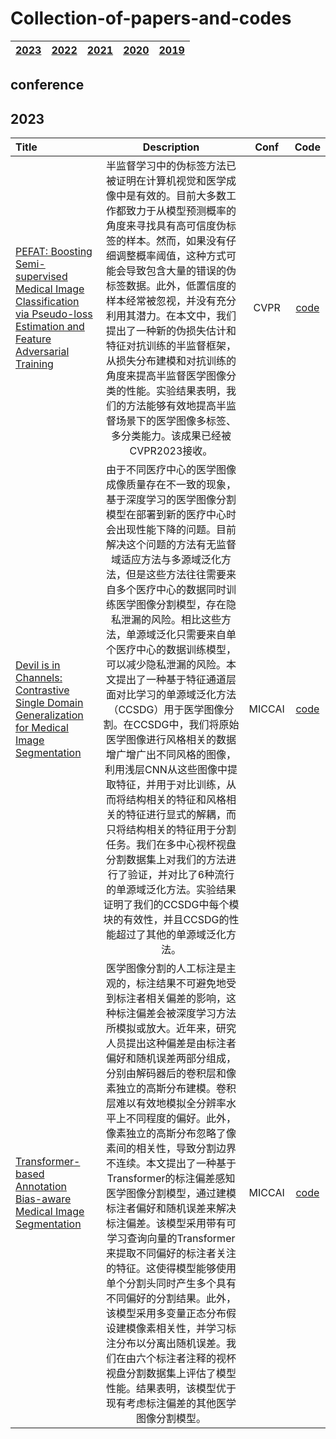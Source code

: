 # Collection-of-papers-and-codes
| [2023](#2023) | [2022](#2022) | [2021](#2021) | [2020](#2020) | [2019](#2019) | 
|:-------:|:-------:|:-------:|:-------:|:-------:|

## conference

## 2023

| Title | Description | Conf | Code | 
|:--------|:--------:|:--------:|:-------:|
| [PEFAT: Boosting Semi-supervised Medical Image Classification via Pseudo-loss Estimation and Feature Adversarial Training](https://openaccess.thecvf.com/content/CVPR2023/papers/Zeng_PEFAT_Boosting_Semi-Supervised_Medical_Image_Classification_via_Pseudo-Loss_Estimation_and_CVPR_2023_paper.pdf) | 半监督学习中的伪标签方法已被证明在计算机视觉和医学成像中是有效的。目前大多数工作都致力于从模型预测概率的角度来寻找具有高可信度伪标签的样本。然而，如果没有仔细调整概率阈值，这种方式可能会导致包含大量的错误的伪标签数据。此外，低置信度的样本经常被忽视，并没有充分利用其潜力。在本文中，我们提出了一种新的伪损失估计和特征对抗训练的半监督框架，从损失分布建模和对抗训练的角度来提高半监督医学图像分类的性能。实验结果表明，我们的方法能够有效地提高半监督场景下的医学图像多标签、多分类能力。该成果已经被CVPR2023接收。| CVPR | [code](https://github.com/maxwell0027/PEFAT) | 
| [Devil is in Channels: Contrastive Single Domain Generalization for Medical Image Segmentation](https://arxiv.org/abs/2306.05254) | 由于不同医疗中心的医学图像成像质量存在不一致的现象，基于深度学习的医学图像分割模型在部署到新的医疗中心时会出现性能下降的问题。目前解决这个问题的方法有无监督域适应方法与多源域泛化方法，但是这些方法往往需要来自多个医疗中心的数据同时训练医学图像分割模型，存在隐私泄漏的风险。相比这些方法，单源域泛化只需要来自单个医疗中心的数据训练模型，可以减少隐私泄漏的风险。本文提出了一种基于特征通道层面对比学习的单源域泛化方法（CCSDG）用于医学图像分割。在CCSDG中，我们将原始医学图像进行风格相关的数据增广增广出不同风格的图像，利用浅层CNN从这些图像中提取特征，并用于对比训练，从而将结构相关的特征和风格相关的特征进行显式的解耦，而只将结构相关的特征用于分割任务。我们在多中心视杯视盘分割数据集上对我们的方法进行了验证，并对比了6种流行的单源域泛化方法。实验结果证明了我们的CCSDG中每个模块的有效性，并且CCSDG的性能超过了其他的单源域泛化方法。 | MICCAI | [code](https://github.com/ShishuaiHu/CCSDG) |
| [Transformer-based Annotation Bias-aware Medical Image Segmentation](https://arxiv.org/abs/2306.01340) | 医学图像分割的人工标注是主观的，标注结果不可避免地受到标注者相关偏差的影响，这种标注偏差会被深度学习方法所模拟或放大。近年来，研究人员提出这种偏差是由标注者偏好和随机误差两部分组成，分别由解码器后的卷积层和像素独立的高斯分布建模。卷积层难以有效地模拟全分辨率水平上不同程度的偏好。此外，像素独立的高斯分布忽略了像素间的相关性，导致分割边界不连续。本文提出了一种基于Transformer的标注偏差感知医学图像分割模型，通过建模标注者偏好和随机误差来解决标注偏差。该模型采用带有可学习查询向量的Transformer来提取不同偏好的标注者关注的特征。这使得模型能够使用单个分割头同时产生多个具有不同偏好的分割结果。此外，该模型采用多变量正态分布假设建模像素相关性，并学习标注分布以分离出随机误差。我们在由六个标注者注释的视杯视盘分割数据集上评估了模型性能。结果表明，该模型优于现有考虑标注偏差的其他医学图像分割模型。 | MICCAI | [code](https://github.com/Merrical/TAB) |
